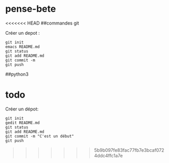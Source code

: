 # pense-bete

<<<<<<< HEAD
##commandes git 

Créer un depot :

	git init
	emacs README.md
	git status 
	git add README.md
	git commit -m
	git push

##python3

todo
=======
Créer un dépot:

	git init
	gedit README.md
	git status
	git add README.md
	git commit -m "C'est un début"
	git push



>>>>>>> 5b9b097fe83fac77fb7e3bcaf0724ddc4ffc1a7e
